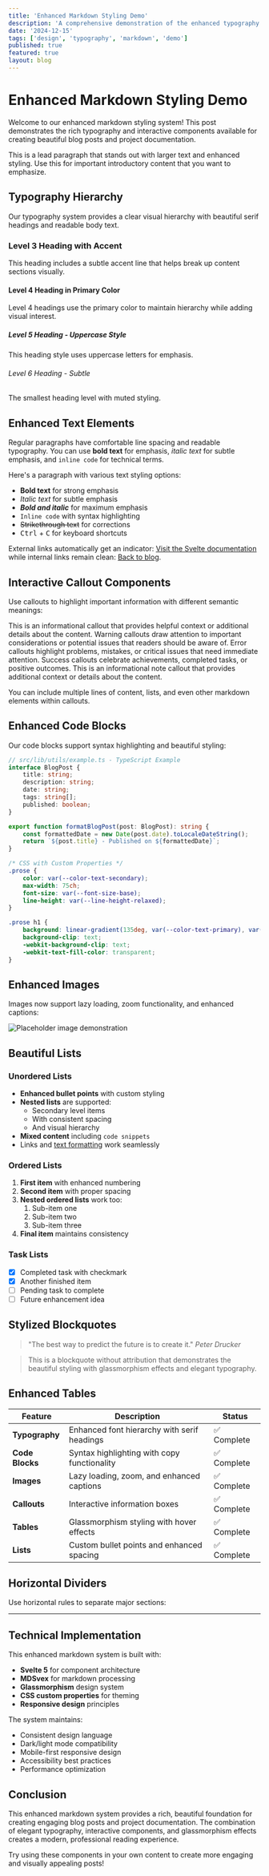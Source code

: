 ```yaml
---
title: 'Enhanced Markdown Styling Demo'
description: 'A comprehensive demonstration of the enhanced typography and layout features available in blog posts and project documentation'
date: '2024-12-15'
tags: ['design', 'typography', 'markdown', 'demo']
published: true
featured: true
layout: blog
---
```


<script>
	import { Callout, Image } from '$lib/components/layouts/BlogLayout.svelte';
</script>

# Enhanced Markdown Styling Demo

Welcome to our enhanced markdown styling system! This post demonstrates the rich typography and interactive components available for creating beautiful blog posts and project documentation.

<div class="lead">
This is a lead paragraph that stands out with larger text and enhanced styling. Use this for important introductory content that you want to emphasize.
</div>

## Typography Hierarchy

Our typography system provides a clear visual hierarchy with beautiful serif headings and readable body text.

### Level 3 Heading with Accent

This heading includes a subtle accent line that helps break up content sections visually.

#### Level 4 Heading in Primary Color

Level 4 headings use the primary color to maintain hierarchy while adding visual interest.

##### Level 5 Heading - Uppercase Style

This heading style uses uppercase letters for emphasis.

###### Level 6 Heading - Subtle

The smallest heading level with muted styling.

## Enhanced Text Elements

Regular paragraphs have comfortable line spacing and readable typography. You can use **bold text** for emphasis, _italic text_ for subtle emphasis, and `inline code` for technical terms.

Here's a paragraph with various text styling options:

- **Bold text** for strong emphasis
- _Italic text_ for subtle emphasis
- **_Bold and italic_** for maximum emphasis
- `Inline code` with syntax highlighting
- ~~Strikethrough text~~ for corrections
- <kbd>Ctrl</kbd> + <kbd>C</kbd> for keyboard shortcuts

External links automatically get an indicator: [Visit the Svelte documentation](https://svelte.dev) while internal links remain clean: [Back to blog](/blog).

## Interactive Callout Components

Use callouts to highlight important information with different semantic meanings:

<Callout type="info" title="Information">
This is an informational callout that provides helpful context or additional details about the content.
</Callout>

<Callout type="warning" title="Important Warning">
Warning callouts draw attention to important considerations or potential issues that readers should be aware of.
</Callout>

<Callout type="error" title="Critical Error">
Error callouts highlight problems, mistakes, or critical issues that need immediate attention.
</Callout>

<Callout type="success" title="Success Story">
Success callouts celebrate achievements, completed tasks, or positive outcomes.
</Callout>

<Callout type="info" title="Quick Note">
This is an informational note callout that provides additional context or details about the content.

You can include multiple lines of content, lists, and even other markdown elements within callouts.
</Callout>

## Enhanced Code Blocks

Our code blocks support syntax highlighting and beautiful styling:

```typescript
// src/lib/utils/example.ts - TypeScript Example
interface BlogPost {
	title: string;
	description: string;
	date: string;
	tags: string[];
	published: boolean;
}

export function formatBlogPost(post: BlogPost): string {
	const formattedDate = new Date(post.date).toLocaleDateString();
	return `${post.title} - Published on ${formattedDate}`;
}
```

```css
/* CSS with Custom Properties */
.prose {
	color: var(--color-text-secondary);
	max-width: 75ch;
	font-size: var(--font-size-base);
	line-height: var(--line-height-relaxed);
}

.prose h1 {
	background: linear-gradient(135deg, var(--color-text-primary), var(--primary-600));
	background-clip: text;
	-webkit-background-clip: text;
	-webkit-text-fill-color: transparent;
}
```

## Enhanced Images

Images now support lazy loading, zoom functionality, and enhanced captions:

<Image 
  src="/project-placeholder.svg" 
  alt="Placeholder image demonstration" 
  caption="This image demonstrates the enhanced image component with zoom functionality and copy URL feature"
  zoomable="true"
/>

## Beautiful Lists

### Unordered Lists

- **Enhanced bullet points** with custom styling
- **Nested lists** are supported:
  - Secondary level items
  - With consistent spacing
  - And visual hierarchy
- **Mixed content** including `code snippets`
- Links and [text formatting](/) work seamlessly

### Ordered Lists

1. **First item** with enhanced numbering
2. **Second item** with proper spacing
3. **Nested ordered lists** work too:
   1. Sub-item one
   2. Sub-item two
   3. Sub-item three
4. **Final item** maintains consistency

### Task Lists

- [x] Completed task with checkmark
- [x] Another finished item
- [ ] Pending task to complete
- [ ] Future enhancement idea

## Stylized Blockquotes

> "The best way to predict the future is to create it."
> <cite>Peter Drucker</cite>

> This is a blockquote without attribution that demonstrates the beautiful styling with glassmorphism effects and elegant typography.

## Enhanced Tables

| Feature         | Description                                 | Status      |
| --------------- | ------------------------------------------- | ----------- |
| **Typography**  | Enhanced font hierarchy with serif headings | ✅ Complete |
| **Code Blocks** | Syntax highlighting with copy functionality | ✅ Complete |
| **Images**      | Lazy loading, zoom, and enhanced captions   | ✅ Complete |
| **Callouts**    | Interactive information boxes               | ✅ Complete |
| **Tables**      | Glassmorphism styling with hover effects    | ✅ Complete |
| **Lists**       | Custom bullet points and enhanced spacing   | ✅ Complete |

## Horizontal Dividers

Use horizontal rules to separate major sections:

---

## Technical Implementation

This enhanced markdown system is built with:

- **Svelte 5** for component architecture
- **MDSvex** for markdown processing
- **Glassmorphism** design system
- **CSS custom properties** for theming
- **Responsive design** principles

The system maintains:

- Consistent design language
- Dark/light mode compatibility
- Mobile-first responsive design
- Accessibility best practices
- Performance optimization

## Conclusion

This enhanced markdown system provides a rich, beautiful foundation for creating engaging blog posts and project documentation. The combination of elegant typography, interactive components, and glassmorphism effects creates a modern, professional reading experience.

Try using these components in your own content to create more engaging and visually appealing posts!
